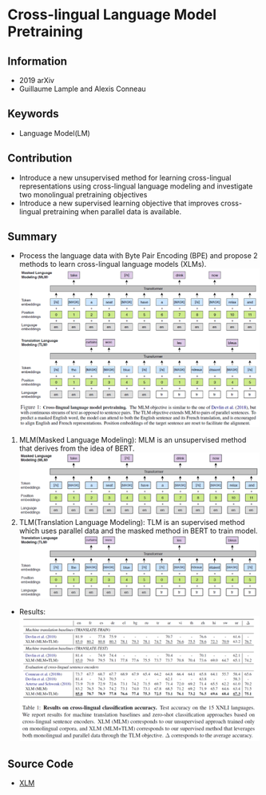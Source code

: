 # Cross-lingual Language Model Pretraining
## Information
- 2019 arXiv
- Guillaume Lample and Alexis Conneau

## Keywords
- Language Model(LM)

## Contribution
- Introduce a new unsupervised method for learning cross-lingual representations using cross-lingual language modeling and investigate two monolingual pretraining objectives
- Introduce a new supervised learning objective that improves cross-lingual pretraining when parallel data is available.

## Summary
- Process the language data with Byte Pair Encoding (BPE) and propose 2 methods to learn cross-lingual language models (XLMs).
![Model Structure](pic/Cross-lingual_Language_Model_Pretraining_fig1.PNG)
1. MLM(Masked Language Modeling):
	MLM is an unsupervised method that derives from the idea of BERT.
	![Masked Language Modeling Structure](pic/Cross-lingual_Language_Model_Pretraining_fig2.PNG)
2. TLM(Translation Language Modeling): 
	TLM is an supervised method which uses parallel data and the masked method in BERT to train model.
	![Translation Language Modeling Structure](pic/Cross-lingual_Language_Model_Pretraining_fig3.PNG)

- Results:
	![Results on cross-lingual classification accuracy](pic/Cross-lingual_Language_Model_Pretraining_fig4.PNG)

## Source Code
- [XLM](https://github.com/facebookresearch/XLM)